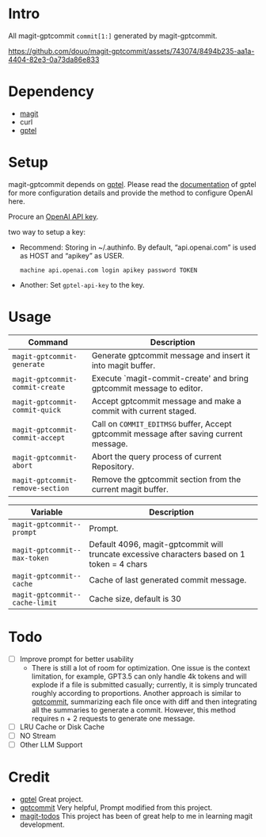 # Intro

All magit-gptcommit `commit[1:]` generated by magit-gptcommit.

https://github.com/douo/magit-gptcommit/assets/743074/8494b235-aa1a-4404-82e3-0a73da86e833

# Dependency

- [magit](https://magit.vc/)
- curl
- [gptel](https://github.com/karthink/gptel)

# Setup

magit-gptcommit depends on [gptel](https://github.com/karthink/gptel).
Please read the
[documentation](https://github.com/karthink/gptel?tab=readme-ov-file#setup)
of gptel for more configuration details and provide the method to
configure OpenAI here.

Procure an [OpenAI API
key](https://platform.openai.com/account/api-keys).

two way to setup a key:

- Recommend: Storing in ~/.authinfo. By default, “api.openai.com” is
  used as HOST and “apikey” as USER.

      machine api.openai.com login apikey password TOKEN

- Another: Set `gptel-api-key` to the key.

# Usage

| **Command**                      | Description                                                                             |
|----------------------------------|-----------------------------------------------------------------------------------------|
| `magit-gptcommit-generate`       | Generate gptcommit message and insert it into magit buffer.                             |
| `magit-gptcommit-commit-create`  | Execute \`magit-commit-create' and bring gptcommit message to editor.                   |
| `magit-gptcommit-commit-quick`   | Accept gptcommit message and make a commit with current staged.                         |
| `magit-gptcommit-commit-accept`  | Call on `COMMIT_EDITMSG` buffer, Accept gptcommit message after saving current message. |
| `magit-gptcommit-abort`          | Abort the query process of current Repository.                                          |
| `magit-gptcommit-remove-section` | Remove the gptcommit section from the current magit buffer.                             |

| **Variable**                   | Description                                                                                 |
|--------------------------------|---------------------------------------------------------------------------------------------|
| `magit-gptcommit--prompt`      | Prompt.                                                                                     |
| `magit-gptcommit--max-token`   | Default 4096, magit-gptcommit will truncate excessive characters based on 1 token = 4 chars |
| `magit-gptcommit--cache`       | Cache of last generated commit message.                                                     |
| `magit-gptcommit--cache-limit` | Cache size, default is 30                                                                   |

# Todo

- [ ] Improve prompt for better usability
  - There is still a lot of room for optimization. One issue is the
    context limitation, for example, GPT3.5 can only handle 4k tokens
    and will explode if a file is submitted casually; currently, it is
    simply truncated roughly according to proportions. Another approach
    is similar to [gptcommit](https://github.com/zurawiki/gptcommit),
    summarizing each file once with diff and then integrating all the
    summaries to generate a commit. However, this method requires n + 2
    requests to generate one message.
- [ ] LRU Cache or Disk Cache
- [ ] NO Stream
- [ ] Other LLM Support

# Credit

- [gptel](https://github.com/karthink/gptel) Great project.
- [gptcommit](https://github.com/zurawiki/gptcommit) Very helpful,
  Prompt modified from this project.
- [magit-todos](https://github.com/alphapapa/magit-todos) This project
  has been of great help to me in learning magit development.
